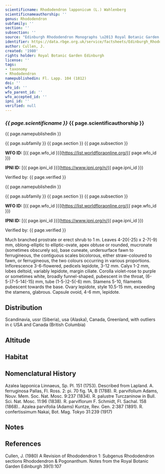 ```yaml
---
scientificname: Rhododendron lapponicum (L.) Wahlenberg
scientificnameauthorship: ''
genus: Rhododendron
subfamily: ''
section: ''
subsection: ''
source: "Edinburgh Rhododendron Monographs \u2013 Royal Botanic Garden Edinburgh"
identifier: https://data.rbge.org.uk/service/factsheets/Edinburgh_Rhododendron_Monographs.xhtml
author: Cullen, J.
created: '1980'
rights holder: Royal Botanic Garden Edinburgh
license: ''
tags:
- taxonomy
- Rhododendron
namepublishedin: Fl. Lapp. 104 (1812)
doi: ''
wfo_id: ''
wfo_parent_id: ''
wfo_accepted_id: ''
ipni_id: ''
verified: null
---
```

### _{{ page.scientificname }}_ {{ page.scientificauthorship }}
 {{ page.namepublishedin }}

{{ page.subfamily }} {{ page.section }} {{ page.subsection }}

**WFO ID:** [{{ page.wfo_id }}](https://list.worldfloraonline.org/{{ page.wfo_id }})

**IPNI ID:** [{{ page.ipni_id }}](https://www.ipni.org/n/{{ page.ipni_id }})

Verified by: {{ page.verified }}

 {{ page.namepublishedin }}

{{ page.subfamily }} {{ page.section }} {{ page.subsection }}

**WFO ID:** [{{ page.wfo_id }}](https://list.worldfloraonline.org/{{ page.wfo_id }})

**IPNI ID:** [{{ page.ipni_id }}](https://www.ipni.org/n/{{ page.ipni_id }})

Verified by: {{ page.verified }}



Much branched prostrate or erect shrub to 1 m. Leaves 4-20(-25) x 2-7(-9) mm, oblong-elliptic to elliptic-ovate, apex obtuse or rounded, mucronate (sometimes obscurely so), base cuneate, undersurface fawn to ferrugineous, the contiguous scales bicolorous, either straw-coloured to fawn, or ferrugineous, the two colours occurring in various proportions. Inflorescence 3-6-flowered, pedicels lepidote, 3-12 mm. Calyx 1-2 mm, lobes deltoid, variably lepidote, margin ciliate. Corolla violet-rose to purple or sometimes white, broadly funnel-shaped, pubescent in the throat, (6-5-)7-5-14(-15) mm, tube (1-5-)2-5(-6) mm. Stamens 5-10, filaments pubescent towards the base. Ovary lepidote, style 10.5-15 mm, exceeding the stamens, glabrous. Capsule ovoid, 4-6 mm, lepidote.

## Distribution
Scandinavia, ussr (Siberia), usa (Alaska), Canada, Greenland, with outliers in c USA and Canada (British Columbia)

## Altitude


## Habitat


## Nomenclatural History
Azalea lapponica Linnaeus, Sp. PI. 151 (1753). Described from Lapland. A. ferruginosa Pallas, Fl. Ross. 2: pi. 70 fig. 1A, B (1788). R. parvifolium Adams, Nouv. Mem. Soc. Nat. Mosc. 9:237 (1834). R. palustre Turczaninow in Bull. Sci. Nat. Mosc. 11:96 (1838). R. parviflorum F. Schmidt, Fl. Sachal. 158 (1868).. Azalea parvifolia (Adams) Kuntze, Rev. Gen. 2:387 (1891). R. confertissimum Nakai, Bot. Mag. Tokyo 31:239 (1917)
                       
## Notes


## References

Cullen, J. (1980) A Revision of Rhododendron 1: Subgenus Rhododendron sections Rhododendron & Pogonanthum. Notes from the Royal Botanic Garden Edinburgh 39(1):107
